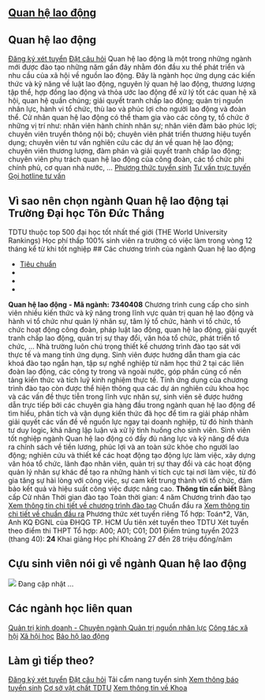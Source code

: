 
## [Quan hệ lao động](/dai-hoc/nganh-hoc/quan-he-lao-dong)
## Quan hệ lao động
[Đăng ký xét tuyển](https://xettuyen.tdtu.edu.vn) 
[Đặt câu hỏi](../../../../) Quan hệ lao động là một trong những ngành mới được đào tạo những năm gần đây
nhằm đón đầu xu thế phát triển và nhu cầu của xã hội về nguồn lao động. Đây là
ngành học ứng dụng các kiến thức và kỹ năng về luật lao động, nguyên lý quan hệ
lao động, thương lượng tập thể, hợp đồng lao động và thỏa ước lao động để xử lý
tốt các quan hệ xã hội, quan hệ quần chúng; giải quyết tranh chấp lao động; quản
trị nguồn nhân lực, hành vi tổ chức, thù lao và phúc lợi cho người lao động và
đoàn thể. Cử nhân quan hệ lao động có thể tham gia vào các công ty, tổ chức ở những vị
trí như: nhân viên hành chính nhân sự; nhân viên đảm bảo phúc lợi; chuyên viên
truyền thông nội bộ; chuyên viên phát triển thương hiệu tuyển dụng; chuyên viên
tư vấn nghiên cứu các dự án về quan hệ lao động; chuyên viên thương lượng, đàm
phán và giải quyết tranh chấp lao động; chuyên viên phụ trách quan hệ lao động
của công đoàn, các tổ chức phi chính phủ, cơ quan nhà nước, …
[Phương thức tuyển sinh](../../../../dai-hoc/tuyen-sinh/phuong-thuc-2024) 
[Tư vấn trực tuyến](https://www.facebook.com/tuyensinhtdtu) 
[Gọi hotline tư vấn](../../../../hoc-tai-tdtu/ho-tro-sinh-vien) 
## Vì sao nên chọn ngành Quan hệ lao động tại Trường Đại học Tôn Đức Thắng
 TDTU thuộc top 500 đại học tốt nhất thế giới (THE World University Rankings) Học phí thấp 100% sinh viên ra trường có việc làm trong vòng 12 tháng kể từ khi tốt nghiệp ## Các chương trình của ngành Quan hệ lao động
* [Tiêu chuẩn](#tab-26ni5-1)
* 
* 
* 
**Quan hệ lao động** 
**- Mã ngành:** 
**7340408** Chương trình cung cấp cho sinh viên nhiều kiến thức và kỹ năng trong lĩnh vực
quản trị quan hệ lao động và hành vi tổ chức như quản lý nhân sự, tâm lý tổ
chức, hành vi tổ chức, tổ chức hoạt động công đoàn, pháp luật lao động, quan hệ
lao động, giải quyết tranh chấp lao động, quản trị sự thay đổi, văn hóa tổ chức,
phát triển tổ chức, … Nhà trường luôn chú trọng thiết kế chương trình đào tạo sát với thực tế và
mang tính ứng dụng. Sinh viên được hướng dẫn tham gia các khoá đào tạo ngắn hạn,
tập sự nghề nghiệp từ năm học thứ 2 tại các liên đoàn lao động, các công ty
trong và ngoài nước, góp phần củng cố nền tảng kiến thức và tích luỹ kinh nghiệm
thực tế. Tính ứng dụng của chương trình đào tạo còn được thể hiện thông qua các dự án
nghiên cứu khoa học và các vấn đề thực tiễn trong lĩnh vực nhân sự, sinh viên sẽ
được hướng dẫn trực tiếp bởi các chuyên gia hàng đầu trong ngành quan hệ lao
động để tìm hiểu, phân tích và vận dụng kiến thức đã học để tìm ra giải pháp
nhằm giải quyết các vấn đề về nguồn lực ngay tại doanh nghiệp, từ đó hình thành
tư duy logic, khả năng lập luận và xử lý tình huống cho sinh viên. Sinh viên tốt nghiệp ngành Quan hệ lao động có đầy đủ năng lực và kỹ năng để
đưa ra chính sách về tiền lương, phúc lợi và an toàn sức khỏe cho người lao
động; nghiên cứu và thiết kế các hoạt động tạo động lực làm việc, xây dựng văn
hóa tổ chức, lãnh đạo nhân viên, quản trị sự thay đổi và các hoạt động quản lý
nhân sự khác để tạo ra những hành vi tích cực tại nơi làm việc, từ đó gia tăng
sự hài lòng với công việc, sự cam kết trung thành với tổ chức, đảm bảo kết quả
và hiệu suất công việc được nâng cao.
**Thông tin cần biết** Bằng cấp Cử nhân
 Thời gian đào tạo Toàn thời gian: 4 năm
 Chương trình đào tạo [Xem thông tin chi tiết về chương trình đào
tạo](https://cktt-cdr.tdtu.edu.vn/chuongtrinhdaotao?type=tuyensinh&hedaotao=0)
 Chuẩn đầu ra [Xem thông tin chi tiết về chuẩn đầu
ra](https://cktt-cdr.tdtu.edu.vn/chuandaura?type=tuyensinh&hedaotao=0)
 Phương thức xét tuyển riêng Tổ hợp: Toán\*2, Văn, Anh KQ ĐGNL của ĐHQG TP. HCM Ưu tiên xét tuyển theo TDTU
 Xét tuyển theo điểm thi THPT Tổ hợp: A00; A01; C01; D01 Điểm trúng tuyển 2023 (thang 40):  **24**
 Khai giảng Học phí Khoảng 27 đến 28 triệu đồng/năm
## Cựu sinh viên nói gì về ngành Quan hệ lao động
![](https://admission.tdtu.edu.vn) Đang cập nhật ...
## Các ngành học liên quan
[Quản trị kinh doanh - Chuyên ngành Quản trị nguồn nhân lực](../../../../dai-hoc/nganh-hoc/quan-tri-kinh-doanh-chuyen-nganh-quan-tri-nguon-nhan-luc) 
[Công tác xã hội](../../../../dai-hoc/nganh-hoc/cong-tac-xa-hoi) 
[Xã hội học](../../../../dai-hoc/nganh-hoc/xa-hoi-hoc) 
[Bảo hộ lao động](../../../../dai-hoc/nganh-hoc/bao-ho-lao-dong) 
## Làm gì tiếp theo?
[Đăng ký xét tuyển](https://xettuyen.tdtu.edu.vn) 
[Đặt câu hỏi](../../../../) 
Tải cẩm nang tuyển sinh
[Xem thông báo tuyển sinh](../../../../dai-hoc/tuyen-sinh/phuong-thuc-2024) 
[Cơ sở vật chất TDTU](../../../../gioi-thieu/co-so-vat-chat) 
[Xem thông tin về Khoa](https://laborrelations.tdtu.edu.vn/) 
